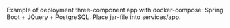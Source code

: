 Example of deployment three-component app with docker-compose: Spring Boot + JQuery + PostgreSQL.
Place jar-file into services/app.
